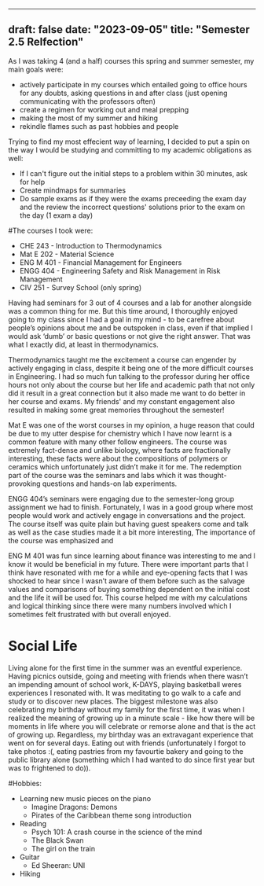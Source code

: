 
---
draft: false
date: "2023-09-05"
title: "Semester 2.5 Relfection"
---

As I was taking 4 (and a half) courses this spring and summer semester, my main goals were: 
- actively participate in my courses which entailed going to office hours for any doubts, asking questions in and after class (just opening communicating with the professors often)
- create a regimen for working out and meal prepping
- making the most of my summer and hiking
- rekindle flames such as past hobbies and people 

Trying to find my most effecient way of learning, I decided to put a spin on the way I would be studying and committing to my academic obligations as well:
- If I can't figure out the initial steps to a problem within 30 minutes, ask for help
- Create mindmaps for summaries
- Do sample exams as if they were the exams preceeding the exam day and the review the incorrect questions' solutions prior to the exam on the day (1 exam a day)

#The courses I took were:

- CHE 243 - Introduction to Thermodynamics
- Mat E 202 - Material Science
- ENG M 401 - Financial Management for Engineers
- ENGG 404 - Engineering Safety and Risk Management in Risk Management
- CIV 251 - Survey School (only spring)

Having had seminars for 3 out of 4 courses and a lab for another alongside was a common thing for me. But this time around, I thoroughly enjoyed going to my class since I had a goal in my mind - to be carefree about people’s opinions about me and be outspoken in class, even if that implied I would ask ‘dumb’ or basic questions or not give the right answer. That was what I exactly did, at least in thermodynamics. 

Thermodynamics taught me the excitement a course can engender by actively engaging in class, despite it being one of the more difficult courses in Engineering. I had so much fun talking to the professor during her office hours not only about the course but her life and academic path that not only did it result in a great connection but it also made me want to do better in her course and exams. My friends' and my constant engagement also resulted in making some great memories throughout the semester!  

Mat E was one of the worst courses in my opinion, a huge reason that could be due to my utter despise for chemistry which I have now learnt is a common feature with many other follow engineers. The course was extremely fact-dense and unlike biology, where facts are fractionally interesting, these facts were about the compositions of polymers or ceramics which unfortunately just didn’t make it for me. The redemption part of the course was the seminars and labs which it was thought-provoking questions and hands-on lab experiments. 

ENGG 404’s seminars were engaging due to the semester-long group assignment we had to finish. Fortunately, I was in a good group where most people would work and actively engage in conversations and the project. The course itself was quite plain but having guest speakers come and talk as well as the case studies made it a bit more interesting, The importance of the course was emphasized and 

ENG M 401 was fun since learning about finance was interesting to me and I know it would be beneficial in my future. There were important parts that I think have resonated with me for a while and eye-opening facts that I was shocked to hear since I wasn’t aware of them before such as the salvage values and comparisons of buying something dependent on the initial cost and the life it will be used for. This course helped me with my calculations and logical thinking since there were many numbers involved which I sometimes felt frustrated with but overall enjoyed. 

# Social Life

Living alone for the first time in the summer was an eventful experience. Having picnics outside, going and meeting with friends when there wasn’t an impending amount of school work, K-DAYS, playing basketball weres experiences I resonated with. It was meditating to go walk to a cafe and study or to discover new places. The biggest milestone was also celebrating my birthday without my family for the first time, it was when I realized the meaning of growing up in a minute scale - like how there will be moments in life where you will celebrate or remorse alone and that is the act of growing up. Regardless, my birthday was an extravagant experience that went on for several days. Eating out with friends (unfortunately I forgot to take photos :(, eating pastries from my favourtie bakery and going to the public library alone (something which I had wanted to do since first year but was to frightened to do)).


#Hobbies: 

- Learning new music pieces on the piano
    - Imagine Dragons: Demons
    - Pirates of the Caribbean theme song introduction
- Reading
    - Psych 101: A crash course in the science of the mind
    - The Black Swan
    - The girl on the train
- Guitar
    - Ed Sheeran: UNI
- Hiking
